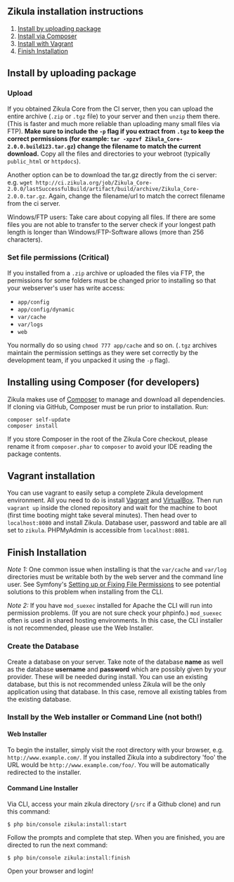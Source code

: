 ## Zikula installation instructions

  1.  [Install by uploading package](#upload)
  2.  [Install via Composer](#composer)
  3.  [Install with Vagrant](#vagrant)
  4.  [Finish Installation](#install)

<a name="upload"></a>
## Install by uploading package

### Upload

If you obtained Zikula Core from the CI server, then you can upload the entire archive (`.zip` or `.tgz` file)
to your server and then `unzip` them there. (This is faster and much more reliable than uploading many small
files via FTP). **Make sure to include the `-p` flag if you extract from `.tgz` to keep the correct permissions
(for example: `tar -xpzvf Zikula_Core-2.0.0.build123.tar.gz`) change the filename to match the current download.**
Copy all the files and directories to your webroot (typically `public_html` or `httpdocs`).

Another option can be to download the tar.gz directly from the ci server: e.g. 
`wget http://ci.zikula.org/job/Zikula_Core-2.0.0/lastSuccessfulBuild/artifact/build/archive/Zikula_Core-2.0.0.tar.gz`. 
Again, change the filename/url to match the correct filename from the ci server.

Windows/FTP users: Take care about copying all files. If there are some files you are not able to transfer 
to the server check if your longest path length is longer than Windows/FTP-Software allows (more than 256 characters).

### Set file permissions (Critical)

If you installed from a `.zip` archive or uploaded the files via FTP, the permissions for some folders must be changed 
prior to installing so that your webserver's user has write access:

- `app/config`
- `app/config/dynamic`
- `var/cache`
- `var/logs`
- `web`

You normally do so using `chmod 777 app/cache` and so on. (`.tgz` archives maintain
the permission settings as they were set correctly by the development team, if you unpacked it using the `-p` flag).

<a name="composer"></a>
## Installing using Composer (for developers)

Zikula makes use of [Composer](https://getcomposer.org/) to manage and download all dependencies.
If cloning via GitHub, Composer must be run prior to installation. Run:

    composer self-update
    composer install

If you store Composer in the root of the Zikula Core checkout, please rename it from `composer.phar` to `composer`
to avoid your IDE reading the package contents.

<a name="vagrant"></a>
## Vagrant installation

You can use vagrant to easily setup a complete Zikula development environment.
All you need to do is install [Vagrant](https://vagrantup.com) and
[VirtualBox](https://www.virtualbox.org/). Then run `vagrant up` inside the
cloned repository and wait for the machine to boot (first time booting might
take several minutes). Then head over to `localhost:8080` and install Zikula.
Database user, password and table are all set to `zikula`. PHPMyAdmin is
accessible from `localhost:8081`.

<a name="install"></a>
## Finish Installation

*Note 1:* One common issue when installing is that the `var/cache` and `var/log` directories must be writable both by the 
web server and the command line user. See Symfony's [Setting up or Fixing File Permissions](https://symfony.com/doc/current/setup/file_permissions.html) 
to see potential solutions to this problem when installing from the CLI.

*Note 2:* If you have `mod_suexec` installed for Apache the CLI will run into permission problems. (If you are not sure 
check your phpinfo.) `mod_suexec` often is used in shared hosting environments. In this case, the CLI installer is not 
recommended, please use the Web Installer. 

### Create the Database

Create a database on your server. Take note of the database **name** as well as the database **username** and
**password** which are possibly given by your provider. These will be needed during install. You can use an existing
database, but this is not recommended unless Zikula will be the only application using that database. In this case,
remove all existing tables from the existing database.

### Install by the Web installer or Command Line (not both!)

#### Web Installer

To begin the installer, simply visit the root directory with your browser, e.g. `http://www.example.com/`.
If you installed Zikula into a subdirectory 'foo' the URL would be `http://www.example.com/foo/`. You will be
automatically redirected to the installer.

#### Command Line Installer

Via CLI, access your main zikula directory (`/src` if a Github clone) and run this command:

```Shell
$ php bin/console zikula:install:start
```

Follow the prompts and complete that step. When you are finished, you are directed to run the next command:

```Shell
$ php bin/console zikula:install:finish
```

Open your browser and login!

